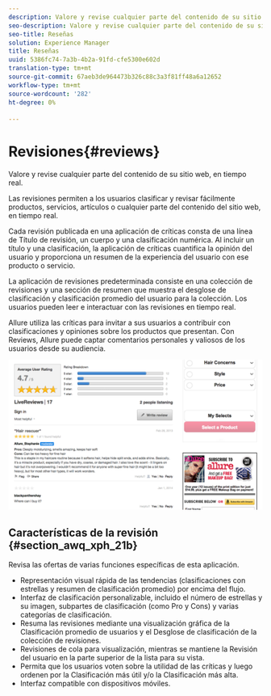 ```yaml
---
description: Valore y revise cualquier parte del contenido de su sitio web, en tiempo real.
seo-description: Valore y revise cualquier parte del contenido de su sitio web, en tiempo real.
seo-title: Reseñas
solution: Experience Manager
title: Reseñas
uuid: 5386fc74-7a3b-4b2a-91fd-cfe5300e602d
translation-type: tm+mt
source-git-commit: 67aeb3de964473b326c88c3a3f81ff48a6a12652
workflow-type: tm+mt
source-wordcount: '282'
ht-degree: 0%

---
```



# Revisiones{#reviews}

Valore y revise cualquier parte del contenido de su sitio web, en tiempo real.

Las revisiones permiten a los usuarios clasificar y revisar fácilmente productos, servicios, artículos o cualquier parte del contenido del sitio web, en tiempo real.

Cada revisión publicada en una aplicación de críticas consta de una línea de Título de revisión, un cuerpo y una clasificación numérica. Al incluir un título y una clasificación, la aplicación de críticas cuantifica la opinión del usuario y proporciona un resumen de la experiencia del usuario con ese producto o servicio.

La aplicación de revisiones predeterminada consiste en una colección de revisiones y una sección de resumen que muestra el desglose de clasificación y clasificación promedio del usuario para la colección. Los usuarios pueden leer e interactuar con las revisiones en tiempo real.

Allure utiliza las críticas para invitar a sus usuarios a contribuir con clasificaciones y opiniones sobre los productos que presentan. Con Reviews, Allure puede captar comentarios personales y valiosos de los usuarios desde su audiencia.

![](assets/ReviewsAllure.png)

## Características de la revisión {#section_awq_xph_21b}

Revisa las ofertas de varias funciones específicas de esta aplicación.

* Representación visual rápida de las tendencias (clasificaciones con estrellas y resumen de clasificación promedio) por encima del flujo.
* Interfaz de clasificación personalizable, incluido el número de estrellas y su imagen, subpartes de clasificación (como Pro y Cons) y varias categorías de clasificación.
* Resuma las revisiones mediante una visualización gráfica de la Clasificación promedio de usuarios y el Desglose de clasificación de la colección de revisiones.
* Revisiones de cola para visualización, mientras se mantiene la Revisión del usuario en la parte superior de la lista para su vista.
* Permita que los usuarios voten sobre la utilidad de las críticas y luego ordenen por la Clasificación más útil y/o la Clasificación más alta.
* Interfaz compatible con dispositivos móviles.

